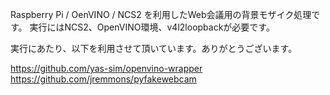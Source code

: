 Raspberry Pi / OenVINO / NCS2 を利用したWeb会議用の背景モザイク処理です。
実行にはNCS2、OpenVINO環境、v4l2loopbackが必要です。

実行にあたり、以下を利用させて頂いています。ありがとうございます。

https://github.com/yas-sim/openvino-wrapper
https://github.com/jremmons/pyfakewebcam
